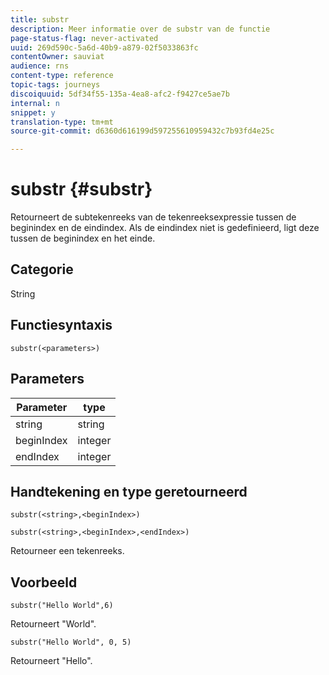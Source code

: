 ```yaml
---
title: substr
description: Meer informatie over de substr van de functie
page-status-flag: never-activated
uuid: 269d590c-5a6d-40b9-a879-02f5033863fc
contentOwner: sauviat
audience: rns
content-type: reference
topic-tags: journeys
discoiquuid: 5df34f55-135a-4ea8-afc2-f9427ce5ae7b
internal: n
snippet: y
translation-type: tm+mt
source-git-commit: d6360d616199d597255610959432c7b93fd4e25c

---
```



# substr {#substr}

Retourneert de subtekenreeks van de tekenreeksexpressie tussen de beginindex en de eindindex. Als de eindindex niet is gedefinieerd, ligt deze tussen de beginindex en het einde.

## Categorie

String

## Functiesyntaxis

`substr(<parameters>)`

## Parameters

| Parameter | type |
|-------------|----------|
|  string |  string |
| beginIndex | integer |
| endIndex | integer |

## Handtekening en type geretourneerd

`substr(<string>,<beginIndex>)`

`substr(<string>,<beginIndex>,<endIndex>)`

Retourneer een tekenreeks.

## Voorbeeld

`substr("Hello World",6)`

Retourneert &quot;World&quot;.

`substr("Hello World", 0, 5)`

Retourneert &quot;Hello&quot;.